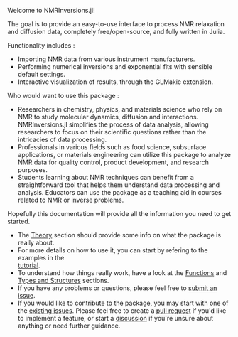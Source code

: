 Welcome to NMRInversions.jl!

The goal is to provide an easy-to-use interface to process NMR 
relaxation and diffusion data, completely free/open-source, and fully 
written in Julia.

Functionality includes :
- Importing NMR data from various instrument manufacturers.
- Performing numerical inversions and exponential fits with sensible default settings.
- Interactive visualization of results, through the GLMakie extension.

Who would want to use this package :
- Researchers in chemistry, physics, and materials science who rely on NMR 
  to study molecular dynamics, diffusion and interactions. 
  NMRInversions.jl simplifies the process of data analysis, allowing researchers 
  to focus on their scientific questions rather than the intricacies of data processing.
- Professionals in various fields such as food science, subsurface applications, 
  or materials engineering can utilize this package to analyze NMR data for quality 
  control, product development, and research purposes. 
- Students learning about NMR techniques can benefit from a straightforward tool 
  that helps them understand data processing and analysis. 
  Educators can use the package as a teaching aid in courses related to NMR or 
  inverse problems.

Hopefully this documentation will provide all the information you need to get started.

- The [Theory](theory.md) section should provide some info on what the package is really about.
- For more details on how to use it, you can start by refering to the examples in the  
  [tutorial](tutorial.md).
- To understand how things really work, have a look at the 
  [Functions](functions.md) and [Types and Structures](types_structs.md) sections.
- If you have any problems or questions, please feel free to 
  [submit an issue](https://github.com/aris-mav/NMRInversions.jl/issues).
- If you would like to contribute to the package, you may start with one of 
  the [existing issues](https://github.com/aris-mav/NMRInversions.jl/issues).
  Please feel free to create a [pull request](https://docs.github.com/en/pull-requests)
  if you'd like to implement a feature, or start a 
  [discussion](https://github.com/aris-mav/NMRInversions.jl/discussions) 
  if you're unsure about anything or need further guidance.
